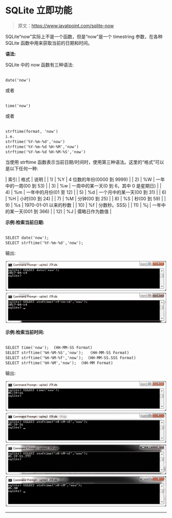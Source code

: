 # SQLite 立即功能

> 原文：<https://www.javatpoint.com/sqlite-now>

SQLite“now”实际上不是一个函数，但是“now”是一个 timestring 参数，在各种 SQLite 函数中用来获取当前的日期和时间。

**语法:**

SQLite 中的 now 函数有三种语法:

```

date('now') 

```

或者

```

time('now')

```

或者

```

strftime(format, 'now')
i.e. 
strftime('%Y-%m-%d','now')
strftime('%Y-%m-%d %H-%M','now')
strftime('%Y-%m-%d %H-%M-%S','now')

```

当使用 strftime 函数表示当前日期/时间时，使用第三种语法。这里的“格式”可以是以下任何一种:

| 索引 | 格式 | 说明 |
| 1) | %Y | 4 位数的年份(0000 到 9999) |
| 2) | %W | 一年中的一周(00 到 53) |
| 3) | %w | 一周中的某一天(0 到 6，其中 0 是星期日) |
| 4) | %m | 一年中的月份(01 至 12) |
| 5) | %d | 一个月中的某一天(00 到 31) |
| 6) | %H | 小时(00 到 24) |
| 7) | %M | 分钟(00 到 25) |
| 8) | %S | 秒(00 到 59) |
| 9) | %s | 1970-01-01 以来的秒数 |
| 10) | %f | 分数秒。SSS) |
| 11) | %j | 一年中的某一天(001 到 366) |
| 12) | %J | 儒略日作为数值 |

**示例:检索当前日期:**

```

SELECT date('now');
SELECT strftime('%Y-%m-%d','now');

```

输出:

![SQLite Now function 1](img/1aef6337730835f79e613a5c7cd8bc14.png) ![SQLite Now function 2](img/a33a3f6d750f4388d72bedf178169346.png)

**示例:检索当前时间:**

```

SELECT time('now');  (HH-MM-SS Format)
SELECT strftime('%H-%M-%S','now');   (HH-MM-SS Format) 
SELECT strftime('%H-%M-%f','now');  (HH-MM-SS.SSS Format) 
SELECT strftime('%H-%M','now');  (HH-MM Format)

```

输出:

![SQLite Now function 3](img/0e16d2721189e8a4fc010835acb04794.png) ![SQLite Now function 4](img/4bb369c7bcb4c10be656247605edf40c.png) ![SQLite Now function 5](img/7bba2c4add24b1979ad955d8004f79cd.png) ![SQLite Now function 6](img/1caaa39f805a59dde1ae702d9eae8e0e.png)

* * *